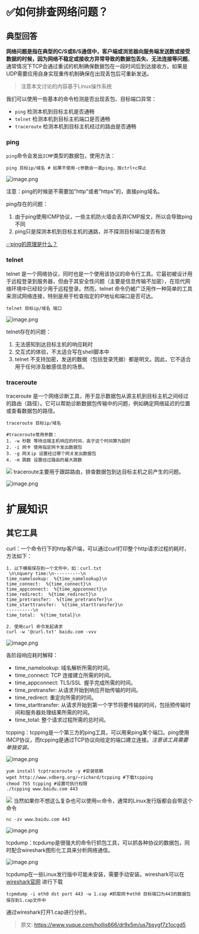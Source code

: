 # ✅如何排查网络问题？


## 典型回答

**网络问题是指在典型的C/S或B/S通信中，客户端或浏览器向服务端发送数或接受数据的时候，因为网络不稳定或接收方异常导致的数据包丢失、无法连接等问题**。通常情况下TCP会通过重试的机制确保数据包在一段时间后到达接收方。如果是UDP需要应用自身实现重传机制确保在出现丢包后可重新发送。

> 注意本文讨论的内容基于Linux操作系统


我们可以使用一些基本的命令检测是否出现丢包、目标端口异常：

- `ping` 检测本机到目标主机是否通畅
- `telnet` 检测本机到目标主机端口是否通畅
- `traceroute` 检测本机到目标主机经过的路由是否通畅

### ping

`ping`命令会发出`ICMP`类型的数据包，使用方法：

```
ping 目标ip/域名 # 如果不使用-c参数会一直ping，按ctrl+c停止
```

![image.png](./img/uXTI4SU_H7VPAYmh/1701596362941-c6beac84-cf73-4439-a984-7392bd5d34e8-304361.png)

注意：ping的时候是不需要加"http"或者"https"的，直接ping域名。

ping存在的问题：

1. 由于ping使用ICMP协议，一些主机防火墙会丢弃ICMP报文，所以会导致ping不同
2. ping只是探测本机到目标主机的通路，并不探测目标端口是否有效

[✅ping的原理是什么？](https://www.yuque.com/hollis666/dr9x5m/ivry7a?view=doc_embed)


### telnet

telnet 是一个网络协议，同时也是一个使用该协议的命令行工具。它最初被设计用于远程登录到服务器，但由于其安全性问题（主要是信息传输不加密），在现代网络环境中已经较少用于远程登录。然而，telnet 命令仍被广泛用作一种简单的工具来测试网络连接，特别是用于检查指定的IP地址和端口是否可达。

```
telnet 目标ip/域名 端口 
```

![image.png](./img/uXTI4SU_H7VPAYmh/1701596696681-66b4063b-7ed4-4234-9291-0ea771e69d1f-926225.png)

telnet存在的问题：

1. 无法感知到达目标主机的响应耗时
2. 交互式的体验，不太适合写在shell脚本中
3. telnet 不支持加密，发送的数据（包括登录凭据）都是明文。因此，它不适合用于任何涉及敏感信息的场景。


### traceroute

traceroute 是一个网络诊断工具，用于显示数据包从源主机到目标主机之间经过的路由（路径）。它可以帮助诊断数据包传输中的问题，例如确定网络延迟的位置或查看数据包的路径。

```
traceroute 目标ip/域名 

#traceroute常用参数：
1. -w 秒数 等待远端主机响应的时间，高于这个时间算为超时
2. -i 网卡 使用指定网卡发出数据包
3. -g 网关ip 设置经过哪个网关发出数据包
4. -m 跳数 设置经过路由的最大跳数
```
![](6563f180ab64414ebd07517a.png#id=F6aGt&originalType=binary&ratio=1&rotation=0&showTitle=false&status=done&style=none&title=)
traceroute主要用于跟踪路由，排查数据包到达目标主机之前产生的问题。

![image.png](./img/uXTI4SU_H7VPAYmh/1701596727184-18f177b6-3b96-4751-8202-077abb59930b-607007.png)


# 扩展知识


## 其它工具

curl：一个命令行下的http客户端，可以通过curl打印整个http请求过程的耗时，方法如下：

```
1. 以下模板保存到一个文件中，如：curl.txt
 \n\nquery time:\n----------\n
time_namelookup:  %{time_namelookup}\n
time_connect:  %{time_connect}\n
time_appconnect:  %{time_appconnect}\n
time_redirect:  %{time_redirect}\n
time_pretransfer:  %{time_pretransfer}\n
time_starttransfer:  %{time_starttransfer}\n
----------\n
time_total:  %{time_total}\n

2. 使用curl 命令发起请求
curl -w '@curl.txt' baidu.com -vvv
```

![image.png](./img/uXTI4SU_H7VPAYmh/1701596710691-ef59fa8a-8fd5-4c80-8b33-449f0b148975-558878.png)

各阶段响应耗时解释：

- time_namelookup: 域名解析所需的时间。
- time_connect: TCP 连接建立所需的时间。
- time_appconnect: TLS/SSL  握手完成所需的时间。
- time_pretransfer: 从请求开始到响应开始传输的时间。
- time_redirect: 重定向所需的时间。
- time_starttransfer: 从请求开始到第一个字节将要传输的时间，包括预传输时间和服务器处理结果所需的时间。
- time_total: 整个请求过程所需的总时间。

tcpping：tcpping是一个第三方的ping工具，可以用来ping某个端口。ping使用IMCP协议，而tcpping是通过TCP协议向给定的端口建立连接。_注意该工具需要单独安装。_

![image.png](./img/uXTI4SU_H7VPAYmh/1701596763458-71168f3e-3030-4bce-9bba-48ed29aeb77c-870806.png)

```
yum install tcptraceroute -y #安装依赖
wget http://www.vdberg.org/~richard/tcpping #下载tcpping
chmod 755 tcpping #设置可执行权限
./tcpping www.baidu.com 443
```
![](65649ffaa1fb851f1400000b.png#id=rMkdn&originalType=binary&ratio=1&rotation=0&showTitle=false&status=done&style=none&title=)
当然如果你不想这么复杂也可以使用`nc`命令，通常的Linux发行版都会自带这个命令

```
nc -zv www.baidu.com 443
```

![image.png](./img/uXTI4SU_H7VPAYmh/1701596752904-d7fd8f52-2c05-40a0-b44e-23065b5563dc-590896.png)

tcpdump：tcpdump是很强大的命令行抓包工具，可以抓各种协议的数据包，同时配合wireshark图形化工具来分析网络通信。

![image.png](./img/uXTI4SU_H7VPAYmh/1701596782296-6f37654d-9d61-42a6-88cc-04d1c3e1cc08-978926.png)

tcpdump在一些Linux发行版中可能未安装，需要手动安装。wireshark可以在 [wireshark官网](https://www.wireshark.org/) 进行下载

```
tcpmdump -i eth0 dst port 443 -w 1.cap #抓取网卡eth0 目标端口为443的数据包保存到1.cap文件中
```

通过wireshark打开1.cap进行分析。


> 原文: <https://www.yuque.com/hollis666/dr9x5m/us7bsygf7z1ocgd5>